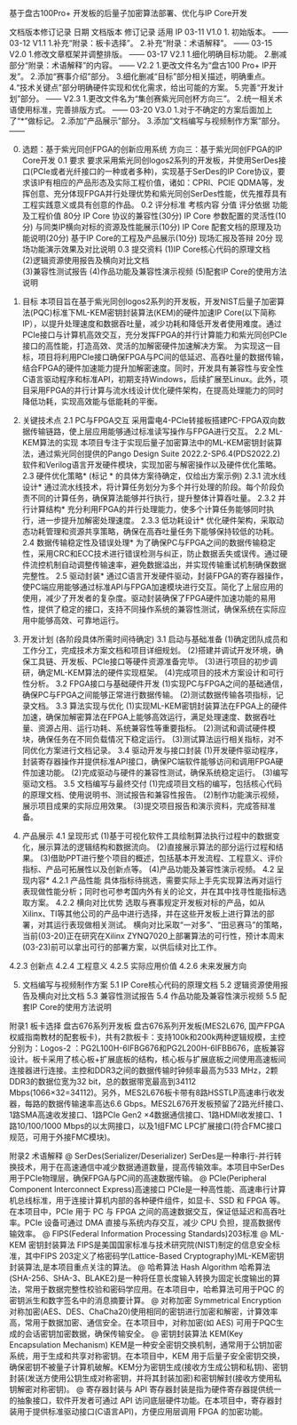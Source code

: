 基于盘古100Pro+ 开发板的后量子加密算法部署、优化与IP Core开发

文档版本修订记录
日期	文档版本	修订记录	适用 IP 
03-11	V1.0	1. 初始版本。	——
03-12	V1.1	1.补充“附录：板卡选择”。
            2.补充“附录：术语解释”。	——
03-15	V2.0	1.修改文章框架并调整排版。	——
03-17	V2.1	1.细化明确目标功能。
            2.删减部分“附录：术语解释”的内容。	——
	    V2.2	1.更改文件名为“盘古100 Pro+ IP开发”。
            2.添加“赛事介绍”部分。
            3.细化删减“目标”部分相关描述，明确重点。
            4.“技术关键点”部分明确硬件实现和优化需求，给出可能的方案。
            5.完善“开发计划”部分。	——
    	V2.3	1.更改文件名为“集创赛紫光同创杯方向三”。
            2.统一相关术语使用标准，完善排版方式。	——
03-20	V3.0	1.对于不确定的方案后面加上了“*”做标记。
            2.添加“产品展示”部分。
            3.添加“文档编写与视频制作方案”部分。	——

0. 选题：基于紫光同创FPGA的创新应用系统
方向三：基于紫光同创FPGA的IP Core开发
0.1 要求
要求采用紫光同创logos2系列的开发板，并使用SerDes接口(PCIe或者光纤接口的一种或者多种)，实现基于SerDes的IP Core协议，要求该IP有相应的产品形态及实际工程价值，诸如：CPRI、PCIE QDMA等，发挥创意、充分体现FPGA并行处理优势和紫光同创SerDes性能，优先推荐具有工程实践意义或具有创意的作品。
0.2 评分标准
考核内容	分值	评分依据
功能及工程价值	80分	IP Core 协议的兼容性(30分) 
IP Core 参数配置的灵活性(10分) 
与同类IP横向对标的资源及性能展示(10分) 
IP Core 配套文档的原理及功能说明(20分) 
基于IP Core的工程及产品展示(10分) 
现场汇报及答辩	20分	现场功能演示效果及对比说明
0.3 提交资料
(1)IP Core核心代码的原理文档		
(2)逻辑资源使用报告及横向对比文档	
(3)兼容性测试报告
(4)作品功能及兼容性演示视频
(5)配套IP Core的使用方法说明

1. 目标
本项目旨在基于紫光同创logos2系列的开发板，开发NIST后量子加密算法(PQC)标准下ML-KEM密钥封装算法(KEM)的硬件加速IP Core(以下简称IP），以提升处理速度和数据吞吐量，减少功耗和降低开发者使用难度。通过PCIe接口与计算机高效交互，充分发挥FPGA的并行计算能力和紫光同创PCIe接口的高性能，打造高效、灵活的加解密硬件加速解决方案。
为实现这一目标，项目将利用PCIe接口确保FPGA与PC间的低延迟、高吞吐量的数据传输，结合FPGA的硬件加速能力提升加解密速度。同时，开发具有兼容性与安全性C语言驱动程序和标准API，初期支持Windows，后续扩展至Linux。此外，项目采用FPGA的并行计算与流水线设计优化硬件架构，在提高处理能力的同时降低功耗，实现高效能与低能耗的平衡。

2. 关键技术点
2.1 PC与FPGA交互
采用雷电4-PCIe转接板搭建PC-FPGA双向数据传输链路，使上层应用能够通过标准读写操作与FPGA进行交互。
2.2 ML-KEM算法的实现
本项目专注于实现后量子加密算法中的ML-KEM密钥封装算法，通过紫光同创提供的Pango Design Suite 2022.2-SP6.4(PDS2022.2) 软件和Verilog语言开发硬件模块，实现加密与解密操作以及硬件优化策略。
2.3 硬件优化策略* 	(标记 * 的具体方案待确定，仅给出方案示例)
2.3.1 流水线设计*
通过流水线技术，将计算任务划分为多个并行处理的阶段。每个阶段负责不同的计算任务，确保算法能够并行执行，提升整体计算吞吐量。
2.3.2 并行计算结构*
充分利用FPGA的并行处理能力，使多个计算任务能够同时执行，进一步提升加解密处理速度。
2.3.3 低功耗设计*
优化硬件架构，采取动态功耗管理和资源共享策略，确保在高吞吐量任务下能够保持较低的功耗。
2.4 数据传输稳定性及错误处理*
为了确保PC与FPGA之间的数据传输稳定性，采用CRC和ECC技术进行错误检测与纠正，防止数据丢失或误传。通过硬件流控机制自动调整传输速率，避免数据溢出，并实现传输重试机制确保数据完整性。
2.5 驱动封装*
通过C语言开发硬件驱动，封装FPGA的寄存器操作，使PC端应用能够通过标准API与FPGA加速模块进行交互。简化了上层应用的使用，减少了开发者的复杂度。驱动封装确保了FPGA硬件加速功能的易用性，提供了稳定的接口，支持不同操作系统的兼容性测试，确保系统在实际应用中能够高效、可靠地运行。

3. 开发计划	(各阶段具体所需时间待确定)
3.1 启动与基础准备
(1)确定团队成员和工作分工，完成技术方案文档和项目详细规划。
(2)搭建并调试开发环境，确保工具链、开发板、PCIe接口等硬件资源准备完毕。
(3)进行项目的初步调研，确定ML-KEM算法的硬件实现框架。
(4)完成项目的技术方案设计和可行性分析。
3.2 FPGA接口与基础硬件开发
(1)实现PC与FPGA之间的基础通信，确保PC与FPGA之间能够正常进行数据传输。
(2)测试数据传输各项指标，记录文档。
3.3 算法实现与优化 
(1)实现ML-KEM密钥封装算法在FPGA上的硬件加速，确保加解密算法在FPGA上能够高效运行，满足处理速度、数据吞吐量、资源占用、运行功耗、系统兼容性等重要指标。
(2)测试和调试硬件模块，确保任务在不同负载情况下稳定运行。
(3)测试算法运行相关指标，对不同优化方案进行文档记录。
3.4 驱动开发与接口封装
(1)开发硬件驱动程序，封装寄存器操作并提供标准API接口，确保PC端软件能够访问和调用FPGA硬件加速功能。
(2)完成驱动与硬件的兼容性测试，确保系统稳定运行。
(3)编写驱动文档。
3.5 文档编写与最终交付
(1)完成项目文档的编写，包括核心代码的原理文档、使用说明书、测试报告和兼容性报告。
(2)制作功能演示视频，展示项目成果的实际应用效果。
(3)提交项目报告和演示资料，完成答辩准备。 

4. 产品展示
4.1 呈现形式
(1)基于可视化软件工具绘制算法执行过程中的数据变化，展示算法的逻辑结构和数据流向。
(2)直接展示算法的部分运行过程和结果。
(3)借助PPT进行整个项目的概述，包括基本开发流程、工程意义、评价指标、产品可拓展性以及创新点等。
(4)产品功能及兼容性演示视频。
4.2 呈现内容*
4.2.1 产品性能
具体指标待挑选，需要实际上手先实现算法再对运行表现做性能分析；同时也可参考国内外有关的论文，并在其中找寻性能指标选取方案。
4.2.2 横向对比优势
选取与赛事规定开发板对标的产品，如从Xilinx、TI等其他公司的产品中进行选择，并在这些开发板上进行算法的部署，对其运行表现做相关测试。
横向对比采取“一对多”、“田忌赛马”的策略，当前(03-20)正在研究在Xilinx ZYNQ7020上部署算法的可行性，预计本周末(03-23)前可以拿出可行的部署方案，以供后续对比工作。

4.2.3 创新点
4.2.4 工程意义
4.2.5 实际应用价值
4.2.6 未来发展方向

5. 文档编写与视频制作方案
5.1 IP Core核心代码的原理文档
5.2 逻辑资源使用报告及横向对比文档
5.3 兼容性测试报告
5.4 作品功能及兼容性演示视频
5.5 配套IP Core的使用方法说明





附录1	板卡选择
盘古676系列开发板
盘古676系列开发板(MES2L676, 国产FPGA权威指南教材的配套板卡)，共有2款板卡：支持100k和200k两种逻辑规模，主控分别为：Logos-2 ：PG2L100H-6IFBG676和PG2L200H-6IFBB676，底板兼容设计。板卡采用了核心板+扩展底板的结构，核心板与扩展底板之间使用高速板间连接器进行连接。主控和DDR3之间的数据传输时钟频率最高为533 MHz，2颗DDR3的数据位宽为32 bit，总的数据带宽最高到34112 Mbps(1066×32=34112)。另外，MES2L676板卡带有8路HSSTLP高速串行收发器，每路的数据传输速率高达6.6 Gbps。MES2L676开发板预留了2路光纤接口、1路SMA高速收发接口、1路PCIe Gen2 ×4数据通信接口、1路HDMI收发接口、1路10/100/1000 Mbps的以太网接口，以及1组FMC LPC扩展接口(符合FMC接口规范，可用于外接FMC模块)。



附录2	术语解释
@ SerDes(Serializer/Deserializer)
SerDes是一种串行-并行转换技术，用于在高速通信中减少数据通道数量，提高传输效率。本项目中SerDes用于PCIe物理层，确保FPGA与PC间的高速数据传输。
@ PCIe(Peripheral Component Interconnect Express)高速接口
PCIe是一种高性能、高速串行计算机总线标准，用于连接计算机内部的各种硬件组件，如显卡、SSD 和 FPGA 等。在本项目中，PCIe 用于 PC 与 FPGA 之间的高速数据交互，保证低延迟和高吞吐率。PCIe 设备可通过 DMA 直接与系统内存交互，减少 CPU 负担，提高数据传输效率。
@ FIPS(Federal Information Processing Standards)203标准     @ ML-KEM 密钥封装算法
FIPS是美国国家标准与技术研究院(NIST)制定的信息安全标准，其中FIPS 203定义了格密码学(Lattice-Based Cryptography)ML-KEM密钥封装算法,是本项目重点关注的算法。
@ 哈希算法 Hash Algorithm
哈希算法(SHA-256、SHA-3、BLAKE2)是一种将任意长度输入转换为固定长度输出的算法，常用于数据完整性校验和密码学应用。在本项目中，哈希算法可用于PQC 的密钥派生和数字签名中的消息摘要计算。
@ 对称加密 Symmetrical Encryption
对称加密(AES、DES、ChaCha20)使用相同的密钥进行加密和解密，计算效率高，常用于数据加密、通信安全。在本项目中，对称加密(如 AES) 可用于PQC生成的会话密钥加密数据，确保传输安全。
@ 密钥封装算法 KEM(Key Encapsulation Mechanism) 
KEM是一种安全密钥交换机制，通常用于公钥加密系统，用于生成和共享对称密钥。在本项目中，KEM 用于后量子安全密钥交换，确保密钥不被量子计算机破解。KEM分为密钥生成(接收方生成公钥和私钥)、密钥封装(发送方使用公钥生成对称密钥，并将其封装加密)和密钥解封(接收方使用私钥解密对称密钥)。
@ 寄存器封装与 API
寄存器封装是指为硬件寄存器提供统一的抽象接口，软件开发者可通过 API 访问底层硬件功能。在本项目中，寄存器封装用于提供标准驱动接口(C语言API)，方便应用层调用 FPGA 的加密功能。
